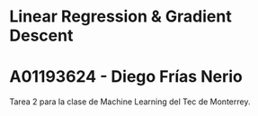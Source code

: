 # Linear Regression & Gradient Descent
# A01193624 - Diego Frías Nerio

Tarea 2 para la clase de Machine Learning del Tec de Monterrey.
